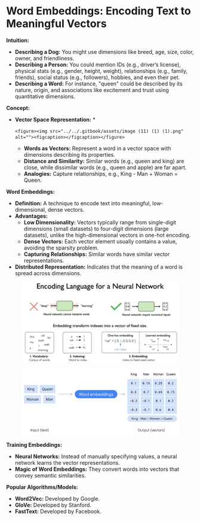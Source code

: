 # Word Embeddings: Encoding Text to Meaningful Vectors

**Intuition:**

* **Describing a Dog:** You might use dimensions like breed, age, size, color, owner, and friendliness.
* **Describing a Person:** You could mention IDs (e.g., driver’s license), physical stats (e.g., gender, height, weight), relationships (e.g., family, friends), social status (e.g., followers), hobbies, and even their pet.
* **Describing a Word:** For instance, "queen" could be described by its nature, origin, and associations like excitement and trust using quantitative dimensions.

**Concept:**

* **Vector Space Representation:**
  *

      <figure><img src="../../.gitbook/assets/image (11) (1) (1).png" alt=""><figcaption></figcaption></figure>
  * **Words as Vectors:** Represent a word in a vector space with dimensions describing its properties.
  * **Distance and Similarity:** Similar words (e.g., queen and king) are close, while dissimilar words (e.g., queen and apple) are far apart.
  * **Analogies:** Capture relationships, e.g., King - Man + Woman = Queen.

**Word Embeddings:**

* **Definition:** A technique to encode text into meaningful, low-dimensional, dense vectors.
* **Advantages:**
  * **Low Dimensionality:** Vectors typically range from single-digit dimensions (small datasets) to four-digit dimensions (large datasets), unlike the high-dimensional vectors in one-hot encoding.
  * **Dense Vectors:** Each vector element usually contains a value, avoiding the sparsity problem.
  * **Capturing Relationships:** Similar words have similar vector representations.
* **Distributed Representation:** Indicates that the meaning of a word is spread across dimensions.

<figure><img src="../../.gitbook/assets/image (28) (1).png" alt=""><figcaption></figcaption></figure>

<figure><img src="../../.gitbook/assets/image (1) (1) (1) (1) (1) (1).png" alt=""><figcaption></figcaption></figure>

**Training Embeddings:**

* **Neural Networks:** Instead of manually specifying values, a neural network learns the vector representations.
* **Magic of Word Embeddings:** They convert words into vectors that convey semantic similarities.

**Popular Algorithms/Models:**

* **Word2Vec:** Developed by Google.
* **GloVe:** Developed by Stanford.
* **FastText:** Developed by Facebook.
